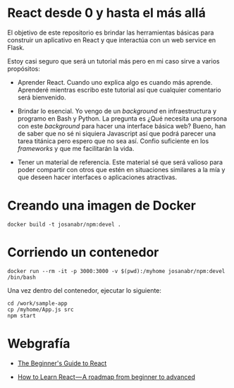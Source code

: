 # React desde 0 y hasta el más allá

El objetivo de este repositorio es brindar las herramientas básicas para construir un aplicativo en React y que interactúa con un web service en Flask.

Estoy casi seguro que será un tutorial más pero en mi caso sirve a varios propósitos:

* Aprender React. 
Cuando uno explica algo es cuando más aprende. 
Aprenderé mientras escribo este tutorial así que cualquier comentario será bienvenido.

* Brindar lo esencial.
Yo vengo de un *background* en infraestructura y programo en Bash y Python.
La pregunta es ¿Qué necesita una persona con este *background* para hacer una interface básica web?
Bueno, han de saber que no sé ni siquiera Javascript así que podrá parecer una tarea titánica pero espero que no sea así.
Confio suficiente en los *frameworks* y que me facilitarán la vida.

* Tener un material de referencia.
Este material sé que será valioso para poder compartir con otros que estén en situaciones similares a la mía y que deseen hacer interfaces o aplicaciones atractivas.

# Creando una imagen de Docker

`docker build -t josanabr/npm:devel .`

# Corriendo un contenedor 

`docker run --rm -it -p 3000:3000 -v $(pwd):/myhome josanabr/npm:devel /bin/bash`

Una vez dentro del contenedor, ejecutar lo siguiente:

```
cd /work/sample-app
cp /myhome/App.js src
npm start
```

# Webgrafía

* [The Beginner's Guide to React](https://egghead.io/courses/the-beginner-s-guide-to-react)

* [How to Learn React — A roadmap from beginner to advanced](https://medium.freecodecamp.org/learning-react-roadmap-from-scratch-to-advanced-bff7735531b6)
